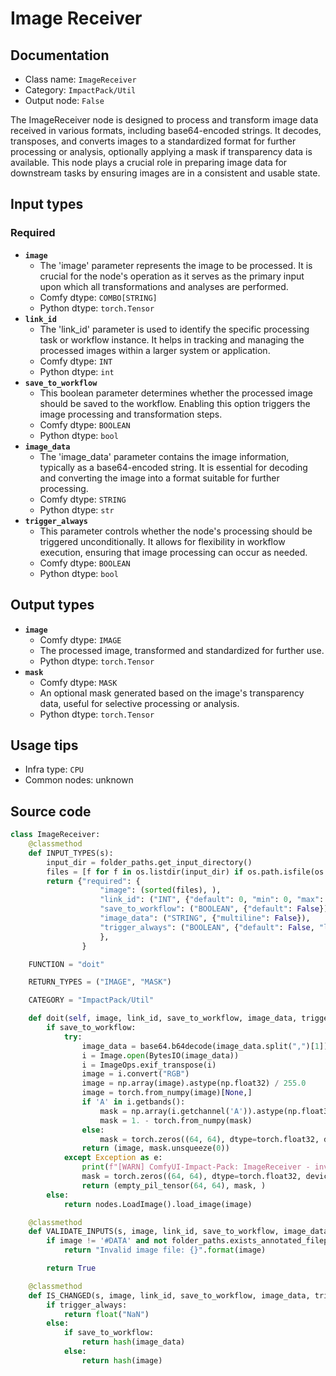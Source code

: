 # Image Receiver
## Documentation
- Class name: `ImageReceiver`
- Category: `ImpactPack/Util`
- Output node: `False`

The ImageReceiver node is designed to process and transform image data received in various formats, including base64-encoded strings. It decodes, transposes, and converts images to a standardized format for further processing or analysis, optionally applying a mask if transparency data is available. This node plays a crucial role in preparing image data for downstream tasks by ensuring images are in a consistent and usable state.
## Input types
### Required
- **`image`**
    - The 'image' parameter represents the image to be processed. It is crucial for the node's operation as it serves as the primary input upon which all transformations and analyses are performed.
    - Comfy dtype: `COMBO[STRING]`
    - Python dtype: `torch.Tensor`
- **`link_id`**
    - The 'link_id' parameter is used to identify the specific processing task or workflow instance. It helps in tracking and managing the processed images within a larger system or application.
    - Comfy dtype: `INT`
    - Python dtype: `int`
- **`save_to_workflow`**
    - This boolean parameter determines whether the processed image should be saved to the workflow. Enabling this option triggers the image processing and transformation steps.
    - Comfy dtype: `BOOLEAN`
    - Python dtype: `bool`
- **`image_data`**
    - The 'image_data' parameter contains the image information, typically as a base64-encoded string. It is essential for decoding and converting the image into a format suitable for further processing.
    - Comfy dtype: `STRING`
    - Python dtype: `str`
- **`trigger_always`**
    - This parameter controls whether the node's processing should be triggered unconditionally. It allows for flexibility in workflow execution, ensuring that image processing can occur as needed.
    - Comfy dtype: `BOOLEAN`
    - Python dtype: `bool`
## Output types
- **`image`**
    - Comfy dtype: `IMAGE`
    - The processed image, transformed and standardized for further use.
    - Python dtype: `torch.Tensor`
- **`mask`**
    - Comfy dtype: `MASK`
    - An optional mask generated based on the image's transparency data, useful for selective processing or analysis.
    - Python dtype: `torch.Tensor`
## Usage tips
- Infra type: `CPU`
- Common nodes: unknown


## Source code
```python
class ImageReceiver:
    @classmethod
    def INPUT_TYPES(s):
        input_dir = folder_paths.get_input_directory()
        files = [f for f in os.listdir(input_dir) if os.path.isfile(os.path.join(input_dir, f))]
        return {"required": {
                    "image": (sorted(files), ),
                    "link_id": ("INT", {"default": 0, "min": 0, "max": sys.maxsize, "step": 1}),
                    "save_to_workflow": ("BOOLEAN", {"default": False}),
                    "image_data": ("STRING", {"multiline": False}),
                    "trigger_always": ("BOOLEAN", {"default": False, "label_on": "enable", "label_off": "disable"}),
                    },
                }

    FUNCTION = "doit"

    RETURN_TYPES = ("IMAGE", "MASK")

    CATEGORY = "ImpactPack/Util"

    def doit(self, image, link_id, save_to_workflow, image_data, trigger_always):
        if save_to_workflow:
            try:
                image_data = base64.b64decode(image_data.split(",")[1])
                i = Image.open(BytesIO(image_data))
                i = ImageOps.exif_transpose(i)
                image = i.convert("RGB")
                image = np.array(image).astype(np.float32) / 255.0
                image = torch.from_numpy(image)[None,]
                if 'A' in i.getbands():
                    mask = np.array(i.getchannel('A')).astype(np.float32) / 255.0
                    mask = 1. - torch.from_numpy(mask)
                else:
                    mask = torch.zeros((64, 64), dtype=torch.float32, device="cpu")
                return (image, mask.unsqueeze(0))
            except Exception as e:
                print(f"[WARN] ComfyUI-Impact-Pack: ImageReceiver - invalid 'image_data'")
                mask = torch.zeros((64, 64), dtype=torch.float32, device="cpu")
                return (empty_pil_tensor(64, 64), mask, )
        else:
            return nodes.LoadImage().load_image(image)

    @classmethod
    def VALIDATE_INPUTS(s, image, link_id, save_to_workflow, image_data, trigger_always):
        if image != '#DATA' and not folder_paths.exists_annotated_filepath(image) or image.startswith("/") or ".." in image:
            return "Invalid image file: {}".format(image)

        return True

    @classmethod
    def IS_CHANGED(s, image, link_id, save_to_workflow, image_data, trigger_always):
        if trigger_always:
            return float("NaN")
        else:
            if save_to_workflow:
                return hash(image_data)
            else:
                return hash(image)

```
